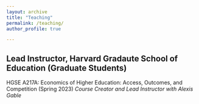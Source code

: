 ```yaml
---
layout: archive
title: "Teaching"
permalink: /teaching/
author_profile: true

---
```


## Lead Instructor, Harvard Gradaute School of Education (Graduate Students)

HGSE A217A: Economics of Higher Education: Access, Outcomes, and Competition (Spring 2023)
*Course Creator and Lead Instructor with Alexis Gable*

